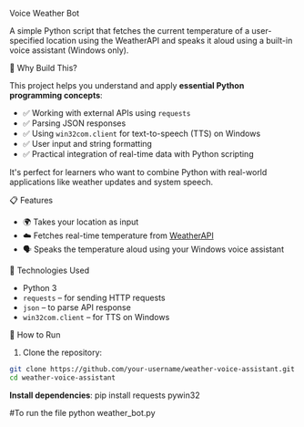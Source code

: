  Voice Weather Bot

A simple Python script that fetches the current temperature of a user-specified location using the WeatherAPI and speaks it aloud using a built-in voice assistant (Windows only).

🧠 Why Build This?

This project helps you understand and apply **essential Python programming concepts**:

- ✅ Working with external APIs using `requests`
- ✅ Parsing JSON responses
- ✅ Using `win32com.client` for text-to-speech (TTS) on Windows
- ✅ User input and string formatting
- ✅ Practical integration of real-time data with Python scripting

It's perfect for learners who want to combine Python with real-world applications like weather updates and system speech.


📋 Features

- 🌍 Takes your location as input
- ☁️ Fetches real-time temperature from [WeatherAPI](https://www.weatherapi.com/)
- 🗣️ Speaks the temperature aloud using your Windows voice assistant


🔧 Technologies Used

- Python 3
- `requests` – for sending HTTP requests
- `json` – to parse API response
- `win32com.client` – for TTS on Windows

🚀 How to Run

1. Clone the repository:

```bash
git clone https://github.com/your-username/weather-voice-assistant.git
cd weather-voice-assistant
```


**Install dependencies**:
pip install requests pywin32

#To run the file
python weather_bot.py
